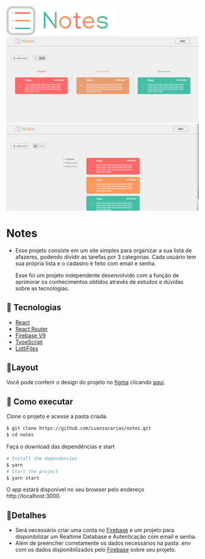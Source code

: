 <p aling="center" >
    <img alt="Logo Notes" src="./src/assets/logo.svg" widht="160px" style="background: white">
    <img alt="Logo Notes" src="./src/assets/app1.png" widht="360px" style="background: white">
    <img alt="Logo Notes" src="./src/assets/app2.png" widht="360px" style="background: white">
</p>

# Notes
- Esse projeto consiste em um site simples para organizar a sua lista de afazeres, podendo dividir as tarefas por 3 categorias. Cada usuário tem sua própria lista e o cadastro é feito com email e senha.

    Esse foi um projeto independente desenvolvido com a função de aprimorar os conhecimentos obtidos através de estudos e dúvidas sobre as tecnologias.

## 🧪 Tecnologias
- [React](https://reactjs.org/)
- [React Router](https://reactrouter.com/)
- [Firebase V9](https://firebase.google.com/)
- [TyoeScript](https://www.typescriptlang.org/)
- [LottiFiles](https://lottiefiles.com/)

## 🔮Layout
Você pode conferir o design do projeto no [figma](https://figma.com/) clicando [aqui](https://www.figma.com/community/file/1099774546666132917).

## 🚀 Como executar
Clone o projeto e acesse a pasta criada.

```bash
$ git clone https://github.com/Luanzacarias/notes.git
$ cd notes
```

Faça o download das dependências e start
```bash
# Install the dependencies
$ yarn
# Start the project
$ yarn start
```

O app estará disponível no seu browser pelo endereço http://localhost:3000.

## 📄Detalhes
- Será necessário criar uma conta no [Firebase](https://firebase.google.com/) e um projeto para disponibilizar um Realtime Database e Autenticação com email e senha. 
- Além de preencher corretamente os dados necessários na pasta .env com os dados disponibilizados pelo [Firebase](https://firebase.google.com/) sobre seu projeto.